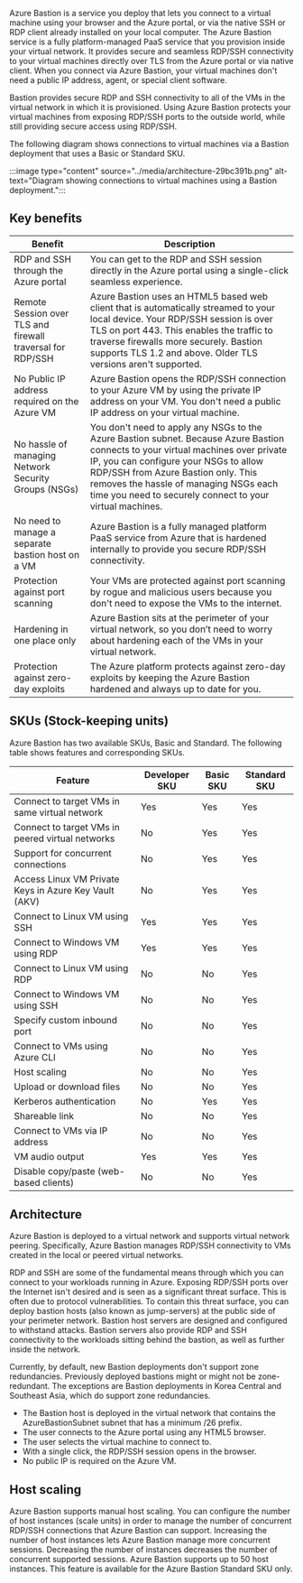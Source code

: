 Azure Bastion is a service you deploy that lets you connect to a virtual machine using your browser and the Azure portal, or via the native SSH or RDP client already installed on your local computer. The Azure Bastion service is a fully platform-managed PaaS service that you provision inside your virtual network. It provides secure and seamless RDP/SSH connectivity to your virtual machines directly over TLS from the Azure portal or via native client. When you connect via Azure Bastion, your virtual machines don't need a public IP address, agent, or special client software.

Bastion provides secure RDP and SSH connectivity to all of the VMs in the virtual network in which it is provisioned. Using Azure Bastion protects your virtual machines from exposing RDP/SSH ports to the outside world, while still providing secure access using RDP/SSH.

The following diagram shows connections to virtual machines via a Bastion deployment that uses a Basic or Standard SKU.

:::image type="content" source="../media/architecture-29bc391b.png" alt-text="Diagram showing connections to virtual machines using a Bastion deployment.":::


## Key benefits

| **Benefit**                                                | **Description**                                                                                                                                                                                                                                                                                                        |
| ---------------------------------------------------------- | ---------------------------------------------------------------------------------------------------------------------------------------------------------------------------------------------------------------------------------------------------------------------------------------------------------------------- |
| RDP and SSH through the Azure portal                       | You can get to the RDP and SSH session directly in the Azure portal using a single-click seamless experience.                                                                                                                                                                                                          |
| Remote Session over TLS and firewall traversal for RDP/SSH | Azure Bastion uses an HTML5 based web client that is automatically streamed to your local device. Your RDP/SSH session is over TLS on port 443. This enables the traffic to traverse firewalls more securely. Bastion supports TLS 1.2 and above. Older TLS versions aren't supported.                                 |
| No Public IP address required on the Azure VM              | Azure Bastion opens the RDP/SSH connection to your Azure VM by using the private IP address on your VM. You don't need a public IP address on your virtual machine.                                                                                                                                                    |
| No hassle of managing Network Security Groups (NSGs)       | You don't need to apply any NSGs to the Azure Bastion subnet. Because Azure Bastion connects to your virtual machines over private IP, you can configure your NSGs to allow RDP/SSH from Azure Bastion only. This removes the hassle of managing NSGs each time you need to securely connect to your virtual machines. |
| No need to manage a separate bastion host on a VM          | Azure Bastion is a fully managed platform PaaS service from Azure that is hardened internally to provide you secure RDP/SSH connectivity.                                                                                                                                                                              |
| Protection against port scanning                           | Your VMs are protected against port scanning by rogue and malicious users because you don't need to expose the VMs to the internet.                                                                                                                                                                                    |
| Hardening in one place only                                | Azure Bastion sits at the perimeter of your virtual network, so you don’t need to worry about hardening each of the VMs in your virtual network.                                                                                                                                                                       |
| Protection against zero-day exploits                       | The Azure platform protects against zero-day exploits by keeping the Azure Bastion hardened and always up to date for you.                                                                                                                                                                                             |

## SKUs (Stock-keeping units)

Azure Bastion has two available SKUs, Basic and Standard. The following table shows features and corresponding SKUs.

| **Feature**                                           | **Developer SKU** | **Basic SKU** | **Standard SKU** |
| ----------------------------------------------------- | ----------------- | ------------- | ---------------- |
| Connect to target VMs in same virtual network         | Yes               | Yes           | Yes              |
| Connect to target VMs in peered virtual networks      | No                | Yes           | Yes              |
| Support for concurrent connections                    | No                | Yes           | Yes              |
| Access Linux VM Private Keys in Azure Key Vault (AKV) | No                | Yes           | Yes              |
| Connect to Linux VM using SSH                         | Yes               | Yes           | Yes              |
| Connect to Windows VM using RDP                       | Yes               | Yes           | Yes              |
| Connect to Linux VM using RDP                         | No                | No            | Yes              |
| Connect to Windows VM using SSH                       | No                | No            | Yes              |
| Specify custom inbound port                           | No                | No            | Yes              |
| Connect to VMs using Azure CLI                        | No                | No            | Yes              |
| Host scaling                                          | No                | No            | Yes              |
| Upload or download files                              | No                | No            | Yes              |
| Kerberos authentication                               | No                | Yes           | Yes              |
| Shareable link                                        | No                | No            | Yes              |
| Connect to VMs via IP address                         | No                | No            | Yes              |
| VM audio output                                       | Yes               | Yes           | Yes              |
| Disable copy/paste (web-based clients)                | No                | No            | Yes              |

## Architecture

Azure Bastion is deployed to a virtual network and supports virtual network peering. Specifically, Azure Bastion manages RDP/SSH connectivity to VMs created in the local or peered virtual networks.

RDP and SSH are some of the fundamental means through which you can connect to your workloads running in Azure. Exposing RDP/SSH ports over the Internet isn't desired and is seen as a significant threat surface. This is often due to protocol vulnerabilities. To contain this threat surface, you can deploy bastion hosts (also known as jump-servers) at the public side of your perimeter network. Bastion host servers are designed and configured to withstand attacks. Bastion servers also provide RDP and SSH connectivity to the workloads sitting behind the bastion, as well as further inside the network.<br>

Currently, by default, new Bastion deployments don't support zone redundancies. Previously deployed bastions might or might not be zone-redundant. The exceptions are Bastion deployments in Korea Central and Southeast Asia, which do support zone redundancies.<br>

 -  The Bastion host is deployed in the virtual network that contains the AzureBastionSubnet subnet that has a minimum /26 prefix.
 -  The user connects to the Azure portal using any HTML5 browser.
 -  The user selects the virtual machine to connect to.
 -  With a single click, the RDP/SSH session opens in the browser.
 -  No public IP is required on the Azure VM.

## Host scaling

Azure Bastion supports manual host scaling. You can configure the number of host instances (scale units) in order to manage the number of concurrent RDP/SSH connections that Azure Bastion can support. Increasing the number of host instances lets Azure Bastion manage more concurrent sessions. Decreasing the number of instances decreases the number of concurrent supported sessions. Azure Bastion supports up to 50 host instances. This feature is available for the Azure Bastion Standard SKU only.
